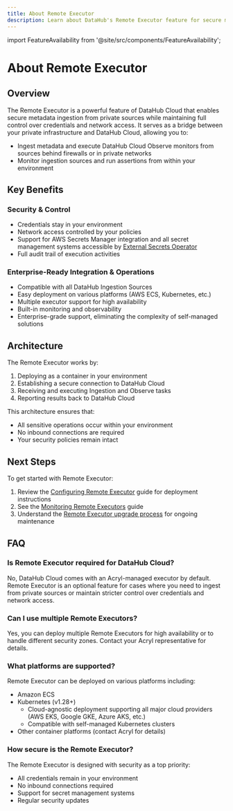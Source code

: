 ```yaml
---
title: About Remote Executor
description: Learn about DataHub's Remote Executor feature for secure metadata ingestion from private sources
---
```


import FeatureAvailability from '@site/src/components/FeatureAvailability';

# About Remote Executor
<FeatureAvailability saasOnly />

## Overview

The Remote Executor is a powerful feature of DataHub Cloud that enables secure metadata ingestion from private sources while maintaining full control over credentials and network access. It serves as a bridge between your private infrastructure and DataHub Cloud, allowing you to:

- Ingest metadata and execute DataHub Cloud Observe monitors from sources behind firewalls or in private networks
- Monitor ingestion sources and run assertions from within your environment

## Key Benefits

### Security & Control
- Credentials stay in your environment
- Network access controlled by your policies
- Support for AWS Secrets Manager integration and all secret management systems accessible by [External Secrets Operator](https://external-secrets.io/latest/provider/aws-secrets-manager/)
- Full audit trail of execution activities

### Enterprise-Ready Integration & Operations
- Compatible with all DataHub Ingestion Sources
- Easy deployment on various platforms (AWS ECS, Kubernetes, etc.)
- Multiple executor support for high availability
- Built-in monitoring and observability
- Enterprise-grade support, eliminating the complexity of self-managed solutions

## Architecture

The Remote Executor works by:
1. Deploying as a container in your environment
2. Establishing a secure connection to DataHub Cloud
3. Receiving and executing Ingestion and Observe tasks
4. Reporting results back to DataHub Cloud

This architecture ensures that:
- All sensitive operations occur within your environment
- No inbound connections are required
- Your security policies remain intact

## Next Steps

To get started with Remote Executor:
1. Review the [Configuring Remote Executor](configuration.md) guide for deployment instructions
2. See the [Monitoring Remote Executors](monitoring.md) guide
3. Understand the [Remote Executor upgrade process](upgrading.md) for ongoing maintenance

## FAQ

### Is Remote Executor required for DataHub Cloud?
No, DataHub Cloud comes with an Acryl-managed executor by default. Remote Executor is an optional feature for cases where you need to ingest from private sources or maintain stricter control over credentials and network access.

### Can I use multiple Remote Executors?
Yes, you can deploy multiple Remote Executors for high availability or to handle different security zones. Contact your Acryl representative for details.

### What platforms are supported?
Remote Executor can be deployed on various platforms including:
- Amazon ECS
- Kubernetes (v1.28+)
  - Cloud-agnostic deployment supporting all major cloud providers (AWS EKS, Google GKE, Azure AKS, etc.)
  - Compatible with self-managed Kubernetes clusters
- Other container platforms (contact Acryl for details)

### How secure is the Remote Executor?
The Remote Executor is designed with security as a top priority:
- All credentials remain in your environment
- No inbound connections required
- Support for secret management systems
- Regular security updates